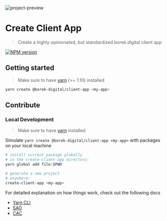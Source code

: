 ![project-preview](https://repository-images.githubusercontent.com/321372855/832dc080-3e33-11eb-80de-b3746ce08761)

# Create Client App
> Create a highly opinionated, but standardized borek.digital client app

[![NPM version](https://img.shields.io/npm/v/@borek-digital/create-client-app.svg?style=flat)](https://www.npmjs.com/package/@borek-digital/create-client-app)

## Getting started
> Make sure to have [yarn](https://classic.yarnpkg.com/en) (>= 1.10) installed
```bash
yarn create @borek-digital/client-app <my-app>
```

## Contribute

### Local Development
> Make sure to have [yarn](https://classic.yarnpkg.com/en) installed

Simulate `yarn create @borek-digital/client-app <my-app>` with packages on your local machine

```bash
# install current package globally
# in the create-client-app directory:
yarn global add file:$PWD

# generate a new project
# anywhere:
create-client-app <my-app>
```

For detailed explanation on how things work, check out the following docs
* [Yarn CLI](https://classic.yarnpkg.com/en/docs/cli/create)
* [SAO](https://github.com/saojs/sao)
* [CAC](https://github.com/cacjs/cac)
